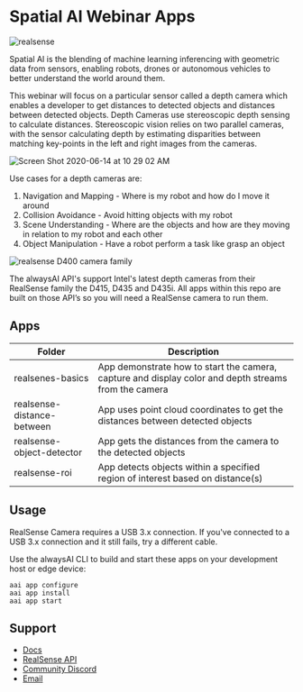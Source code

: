 # Spatial AI Webinar Apps

![realsense](https://user-images.githubusercontent.com/21957723/84605370-8a0e5300-ae51-11ea-93e9-9c1115935662.jpeg)

Spatial AI is the blending of machine learning inferencing with geometric data
from sensors, enabling robots, drones or autonomous vehicles to better
understand the world around them.

This webinar will focus on a particular sensor called a depth camera which
enables a developer to get distances to detected objects and distances between
detected objects. Depth Cameras use stereoscopic depth sensing to calculate
distances. Stereoscopic vision relies on two parallel cameras, with the sensor
calculating depth by estimating disparities between matching key-points in the
left and right images from the cameras.

![Screen Shot 2020-06-14 at 10 29 02 AM](https://user-images.githubusercontent.com/21957723/84605475-65ff4180-ae52-11ea-8767-79555c73ee0f.png)

Use cases for a depth cameras are:
1. Navigation and Mapping - Where is my robot and how do I move it around
2. Collision Avoidance - Avoid hitting objects with my robot
3. Scene Understanding - Where are the objects and how are they moving in relation to my robot and each other
4. Object Manipulation - Have a robot perform a task like grasp an object

![realsense D400 camera family](https://user-images.githubusercontent.com/21957723/84605919-2c303a00-ae56-11ea-968b-efe608c22f28.jpeg)

The alwaysAI API's support Intel's latest depth cameras from their RealSense family the D415, D435 and D435i.  All apps within this repo are built on those API’s so you will need a RealSense camera to run them.

## Apps

| Folder                     	| Description                                                                                              	|
|----------------------------	|----------------------------------------------------------------------------------------------------------	|
| realsenes-basics           	| App demonstrate how to start the camera, capture and display color and depth streams from the camera 	|
| realsense-distance-between 	| App uses point cloud coordinates to get the distances between detected objects                         	|
| realsense-object-detector  	| App gets the distances from the camera to the detected objects                                        	|
| realsense-roi              	| App detects objects within a specified region of interest based on distance(s)                                            	|

## Usage
RealSense Camera requires a USB 3.x connection. If you've connected to a USB
3.x connection and it still fails, try a different cable.

Use the alwaysAI CLI to build and start these apps on your development host or
edge device:

```
aai app configure
aai app install
aai app start
```

## Support

* [Docs](https://alwaysai.co/docs)
* [RealSense API](https://alwaysai.co/docs/edgeiq_api/real_sense.html)
* [Community Discord](https://discord.gg/R2uM36U)
* [Email](contact@alwaysai.co)
